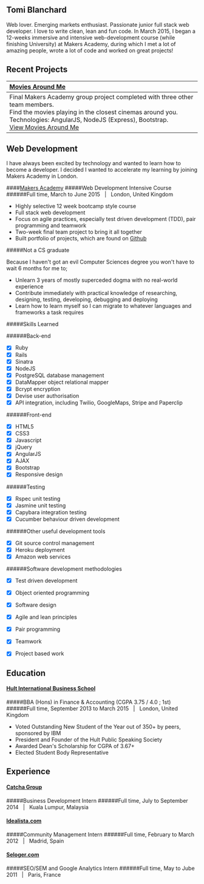 ## Tomi Blanchard

Web lover. Emerging markets enthusiast. Passionate junior full stack web developer. I love to write clean, lean and fun code. In March 2015, I began a 12-weeks immersive and intensive web-development course (while finishing University) at Makers Academy, during which I met a lot of amazing people, wrote a lot of code and worked on great projects!

Recent Projects
---------------

| [Movies Around Me](https://github.com/MoviesAroundMe/MoviesAroundMe2) |
|:--------------|
| Final Makers Academy group project completed with three other team members. <br> Find the movies playing in the closest cinemas around you.<br> Technologies: AngularJS, NodeJS (Express), Bootstrap.<br> [View Movies Around Me](https://www.moviesaroundme.com) |


Web Development
----------------

I have always been excited by technology and wanted to learn how to become a developer. I decided I wanted to accelerate my learning by joining Makers Academy in London.

####[Makers Academy](https://www.makersacademy.com)
#####Web Development Intensive Course
######Full time, March to June 2015 &nbsp; | &nbsp; London, United Kingdom
- Highly selective 12 week bootcamp style course
- Full stack web development
- Focus on agile practices, especially test driven development (TDD), pair programming and teamwork
- Two-week final team project to bring it all together
- Built portfolio of projects, which are found on [Github](https://github.com/Tomiblanchard)

#####Not a CS graduate

Because I haven't got an evil Computer Sciences degree you won't have to wait 6 months for me to;

- Unlearn 3 years of mostly superceded dogma with no real-world experience  
- Contribute immediately with practical knowledge of researching, designing, testing, developing, debugging and deploying  
- Learn how to learn myself so I can migrate to whatever languages and frameworks a task requires

#####Skills Learned

######Back-end
- [x] Ruby
- [x] Rails 
- [x] Sinatra
- [x] NodeJS
- [x] PostgreSQL database management
- [x] DataMapper object relational mapper
- [x] Bcrypt encryption
- [x] Devise user authorisation
- [x] API integration, including Twilio, GoogleMaps, Stripe and Paperclip

######Front-end
- [x] HTML5
- [x] CSS3
- [x] Javascript
- [x] jQuery
- [x] AngularJS
- [x] AJAX
- [x] Bootstrap
- [x] Responsive design

######Testing 
- [x] Rspec unit testing
- [x] Jasmine unit testing
- [x] Capybara integration testing
- [x] Cucumber behaviour driven development

######Other useful development tools
- [x] Git source control management
- [x] Heroku deployment
- [x] Amazon web services

######Software development methodologies
- [x] Test driven development
- [x] Object oriented programming
- [x] Software design 
- [x] Agile and lean principles
- [x] Pair programming
- [x] Teamwork
- [x] Project based work




## Education

#### [Hult International Business School](http://www.hult.edu/)
#####BBA (Hons) in Finance & Accounting (CGPA 3.75 / 4.0 ; 1st)
######Full time, September 2013 to March 2015 &nbsp; | &nbsp; London, United Kingdom

- Voted Outstanding New Student of the Year out of 350+ by peers, sponsored by IBM
- President and Founder of the Hult Public Speaking Society
- Awarded Dean's Scholarship for CGPA of 3.67+
- Elected Student Body Representative

## Experience

#### [Catcha Group](https://en.wikipedia.org/wiki/Catcha_Group)
#####Business Development Intern
######Full time, July to September 2014 &nbsp; | &nbsp; Kuala Lumpur, Malaysia 

#### [Idealista.com](http://www.idealista.com)
#####Community Management Intern
######Full time, February to March 2012 &nbsp; | &nbsp; Madrid, Spain 

#### [Seloger.com](http://www.seloger.com/)
#####SEO/SEM and Google Analytics Intern
######Full time, May to Jube 2011 &nbsp; | &nbsp; Paris, France

